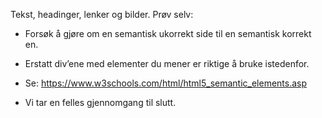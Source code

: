 Tekst, headinger, lenker og bilder.
Prøv selv:
- Forsøk å gjøre om en semantisk ukorrekt side til en semantisk korrekt en.
- Erstatt div’ene med elementer du mener er riktige å bruke istedenfor.

- Se: https://www.w3schools.com/html/html5_semantic_elements.asp
- Vi tar en felles gjennomgang til slutt.

